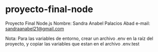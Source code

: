 # proyecto-final-node
Proyecto Final Node.js 
Nombre: Sandra Anabel Palacios Abad 
e-mail: sandraanabel21@gmail.com

Nota: Para las variables de entorno, crear un archivo .env en la raíz del proyecto, y copiar las variables que estan en el archivo .env.test
